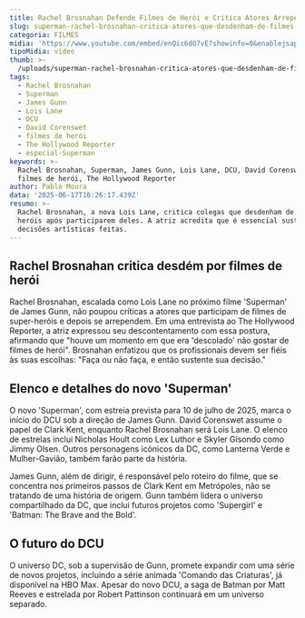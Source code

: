 ```yaml
---
title: Rachel Brosnahan Defende Filmes de Herói e Critica Atores Arrependidos
slug: superman-rachel-brosnahan-critica-atores-que-desdenham-de-filmes-de-heri
categoria: FILMES
midia: 'https://www.youtube.com/embed/enQic6dO7vE?showinfo=0&enablejsapi=1'
tipoMidia: video
thumb: >-
  /uploads/superman-rachel-brosnahan-critica-atores-que-desdenham-de-filmes-de-heri-thumb.png
tags:
  - Rachel Brosnahan
  - Superman
  - James Gunn
  - Lois Lane
  - DCU
  - David Corenswet
  - filmes de herói
  - The Hollywood Reporter
  - especial-Superman
keywords: >-
  Rachel Brosnahan, Superman, James Gunn, Lois Lane, DCU, David Corenswet,
  filmes de herói, The Hollywood Reporter
author: Pablo Moura
data: '2025-06-17T16:26:17.439Z'
resumo: >-
  Rachel Brosnahan, a nova Lois Lane, critica colegas que desdenham de filmes de
  heróis após participarem deles. A atriz acredita que é essencial sustentar as
  decisões artísticas feitas.
---
```


## Rachel Brosnahan critica desdém por filmes de herói

Rachel Brosnahan, escalada como Lois Lane no próximo filme 'Superman' de James Gunn, não poupou críticas a atores que participam de filmes de super-heróis e depois se arrependem. Em uma entrevista ao The Hollywood Reporter, a atriz expressou seu descontentamento com essa postura, afirmando que "houve um momento em que era 'descolado' não gostar de filmes de herói". Brosnahan enfatizou que os profissionais devem ser fiéis às suas escolhas: "Faça ou não faça, e então sustente sua decisão."

## Elenco e detalhes do novo 'Superman'

O novo 'Superman', com estreia prevista para 10 de julho de 2025, marca o início do DCU sob a direção de James Gunn. David Corenswet assume o papel de Clark Kent, enquanto Rachel Brosnahan será Lois Lane. O elenco de estrelas inclui Nicholas Hoult como Lex Luthor e Skyler Gisondo como Jimmy Olsen. Outros personagens icônicos da DC, como Lanterna Verde e Mulher-Gavião, também farão parte da história.

James Gunn, além de dirigir, é responsável pelo roteiro do filme, que se concentra nos primeiros passos de Clark Kent em Metrópoles, não se tratando de uma história de origem. Gunn também lidera o universo compartilhado da DC, que inclui futuros projetos como 'Supergirl' e 'Batman: The Brave and the Bold'.

## O futuro do DCU

O universo DC, sob a supervisão de Gunn, promete expandir com uma série de novos projetos, incluindo a série animada 'Comando das Criaturas', já disponível na HBO Max. Apesar do novo DCU, a saga de Batman por Matt Reeves e estrelada por Robert Pattinson continuará em um universo separado.

